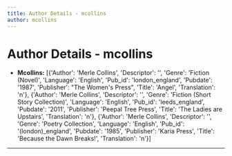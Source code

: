 ```yaml
---
title: Author Details - mcollins
author: mcollins
---
```


# Author Details - mcollins

<ul>
    <li><strong>Mcollins:</strong> [{'Author': 'Merle Collins', 'Descriptor': '', 'Genre': 'Fiction (Novel)', 'Language': 'English', 'Pub_id': 'london_england', 'Pubdate': '1987', 'Publisher': "The Women's Press", 'Title': 'Angel', 'Translation': 'n'}, {'Author': 'Merle Collins', 'Descriptor': '', 'Genre': 'Fiction (Short Story Collection)', 'Language': 'English', 'Pub_id': 'leeds_england', 'Pubdate': '2011', 'Publisher': 'Peepal Tree Press', 'Title': 'The Ladies are Upstairs', 'Translation': 'n'}, {'Author': 'Merle Collins', 'Descriptor': '', 'Genre': 'Poetry Collection', 'Language': 'English', 'Pub_id': '(london)_england', 'Pubdate': '1985', 'Publisher': 'Karia Press', 'Title': 'Because the Dawn Breaks!', 'Translation': 'n'}]</li>
</ul>
<hr>